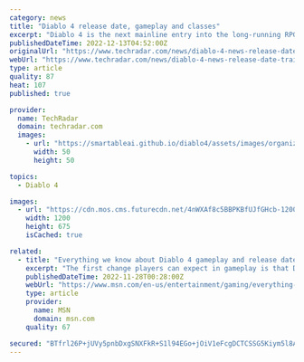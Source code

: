 ```yaml
---
category: news
title: "Diablo 4 release date, gameplay and classes"
excerpt: "Diablo 4 is the next mainline entry into the long-running RPG series. It's been a long time since the last instalment, meaning that fans around the world are hungry for any news available."
publishedDateTime: 2022-12-13T04:52:00Z
originalUrl: "https://www.techradar.com/news/diablo-4-news-release-date-trailers-rumors"
webUrl: "https://www.techradar.com/news/diablo-4-news-release-date-trailers-rumors"
type: article
quality: 87
heat: 107
published: true

provider:
  name: TechRadar
  domain: techradar.com
  images:
    - url: "https://smartableai.github.io/diablo4/assets/images/organizations/techradar.com-50x50.jpg"
      width: 50
      height: 50

topics:
  - Diablo 4

images:
  - url: "https://cdn.mos.cms.futurecdn.net/4nWXAf8c5BBPKBfUJfGHcb-1200-80.jpg"
    width: 1200
    height: 675
    isCached: true

related:
  - title: "Everything we know about Diablo 4 gameplay and release date"
    excerpt: "The first change players can expect in gameplay is that Diablo 4 is an open-world game. The game won’t have a linear storyline but instead almost 150 dungeons and locations for players to explore."
    publishedDateTime: 2022-11-28T00:28:00Z
    webUrl: "https://www.msn.com/en-us/entertainment/gaming/everything-we-know-about-diablo-4-gameplay-and-release-date/ar-AA14Dj1a"
    type: article
    provider:
      name: MSN
      domain: msn.com
    quality: 67

secured: "BTfrl26P+jUVy5pnbDxgSNXFkR+S1l94EGo+jOiV1eFcgDCTCSSG5Kiym5l8A4x+DxCcdT60e9VzxRJAxgKqap5foTY/j+ydDBRmqgLjSVV5T39I0/FIMMlpMwc0EqHk9w4jdy+TbTv/zcJDCf1syraJ0fXbWpgYbl7VqIL0tAnaQS9qSISoGSAZvWxbxBq6wohJLHryhm5cDe+A2W3iIfeWQMoYirf4n07+hHl5zQusIzFzDE6bv/7NGu9h3DiA/UShNXn99GrObvYFNzFs9j0+69GXU9Doh9sK3i9H4HxjEdwmVuTm6AFezZNT0oATc50fCEUj1YcThrT36E5a5LFoywC//rHUlkHA2Xf/Q+0=;JReYau+06k7GyJBDphVkqA=="
---
```


